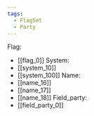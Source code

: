 ```yaml
---
tags:
  - FlagSet
  - Party
---
```

Flag:
- [[flag_0]]
System:
- [[system_10]]
- [[system_100]]
Name:
- [[name_16]]
- [[name_17]]
- [[name_18]]
Field_party:
- [[field_party_0]]
